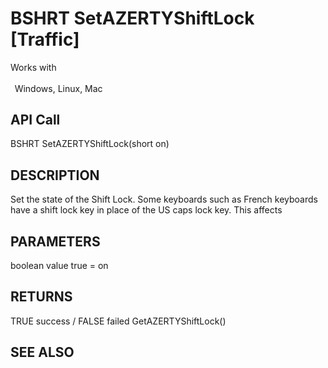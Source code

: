 # BSHRT SetAZERTYShiftLock [Traffic]

Works with <p class="s1" style="padding-top: 2pt;padding-left: 5pt;text-indent: 0pt;text-align: left;"><a name="bookmark118">&zwnj;</a>Windows, Linux, Mac<a name="bookmark119">&zwnj;</a></p>

## API Call
BSHRT SetAZERTYShiftLock(short on)
## DESCRIPTION
Set the state of the Shift Lock. Some keyboards such as French keyboards have a shift lock key in place of the US caps lock key. This affects

## PARAMETERS
boolean value true = on

## RETURNS
TRUE success / FALSE failed GetAZERTYShiftLock()

## SEE ALSO

